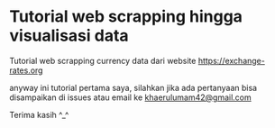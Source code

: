 # Tutorial web scrapping hingga visualisasi data

Tutorial web scrapping currency data dari website https://exchange-rates.org 

anyway ini tutorial pertama saya, silahkan jika ada pertanyaan bisa disampaikan di issues atau email ke khaerulumam42@gmail.com

Terima kasih ^_^
